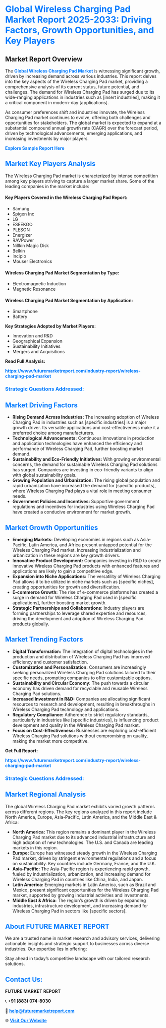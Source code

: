 <h1 style="color: #007BFF;">Global Wireless Charging Pad Market Report 2025-2033: Driving Factors, Growth Opportunities, and Key Players</h1>

<section id="overview">
<h2>Market Report Overview</h2>
<p>The <a href="https://www.futuremarketreport.com/industry-report/wireless-charging-pad-market" style="color: #007BFF; text-decoration: none;"><strong>Global Wireless Charging Pad Market</strong></a> is witnessing significant growth, driven by increasing demand across various industries. This report delves into the key aspects of the Wireless Charging Pad market, providing a comprehensive analysis of its current status, future potential, and challenges. The demand for Wireless Charging Pad has surged due to its wide-ranging applications in industries such as [insert industries], making it a critical component in modern-day [applications].</p>
<p>As consumer preferences shift and industries innovate, the Wireless Charging Pad market continues to evolve, offering both challenges and opportunities for stakeholders. The global market is expected to expand at a substantial compound annual growth rate (CAGR) over the forecast period, driven by technological advancements, emerging applications, and increasing investments by major players.</p>
</section>

<section id="overview">
<p><a href="https://www.futuremarketreport.com/request-sample/reportId=87054" style="color: #007BFF; text-decoration: none;"><strong>Explore Sample Report Here</strong></a></p>
</section>

<section id="key-players">
<h2 style="color: #007BFF;">Market Key Players Analysis</h2>
<p>The Wireless Charging Pad market is characterized by intense competition among key players striving to capture a larger market share. Some of the leading companies in the market include:</p>
<h4>Key Players Covered in the Wireless Charging Pad Report:</h4>
<ul><li>Samung</li><li>Spigen Inc</li><li>LG</li><li>ESEEKGO</li><li>PLESON</li><li>Energizer</li><li>RAVPower</li><li>Nillkin Magic Disk</li><li>Belkin</li><li>Incipio</li><li>Mouser Electronics</li></ul>
<h4>Wireless Charging Pad Market Segmentation by Type:</h4>
<ul><li>Electromagnetic Induction</li><li>Magnetic Resonance</li></ul>

<h4>Wireless Charging Pad Market Segmentation by Application:</h4>
<ul><li>Smartphone</li><li>Battery</li></ul>
<p><strong>Key Strategies Adopted by Market Players:</strong></p>
<ul>
<li>Innovation and R&D</li>
<li>Geographical Expansion</li>
<li>Sustainability Initiatives</li>
<li>Mergers and Acquisitions</li>
</ul>
</section>

<section>
<p><strong>Read Full Analysis: </strong></p><a href="https://www.futuremarketreport.com/industry-report/wireless-charging-pad-market" style="color: #007BFF; text-decoration: none;"><strong>https://www.futuremarketreport.com/industry-report/wireless-charging-pad-market</strong></a>
<h3 style="color: #007BFF;">Strategic Questions Addressed:</h3>
</section>

<section id="driving-factors">
<h2 style="color: #007BFF;">Market Driving Factors</h2>
<ul>
<li><strong>Rising Demand Across Industries:</strong> The increasing adoption of Wireless Charging Pad in industries such as [specific industries] is a major growth driver. Its versatile applications and cost-effectiveness make it a preferred choice among manufacturers.</li>
<li><strong>Technological Advancements:</strong> Continuous innovations in production and application technologies have enhanced the efficiency and performance of Wireless Charging Pad, further boosting market demand.</li>
<li><strong>Sustainability and Eco-Friendly Initiatives:</strong> With growing environmental concerns, the demand for sustainable Wireless Charging Pad solutions has surged. Companies are investing in eco-friendly variants to align with global sustainability goals.</li>
<li><strong>Growing Population and Urbanization:</strong> The rising global population and rapid urbanization have increased the demand for [specific products], where Wireless Charging Pad plays a vital role in meeting consumer needs.</li>
<li><strong>Government Policies and Incentives:</strong> Supportive government regulations and incentives for industries using Wireless Charging Pad have created a conducive environment for market growth.</li>
</ul>
</section>

<section id="growth-opportunities">
<h2 style="color: #007BFF;">Market Growth Opportunities</h2>
<ul>
<li><strong>Emerging Markets:</strong> Developing economies in regions such as Asia-Pacific, Latin America, and Africa present untapped potential for the Wireless Charging Pad market. Increasing industrialization and urbanization in these regions are key growth drivers.</li>
<li><strong>Innovative Product Development:</strong> Companies investing in R&D to create innovative Wireless Charging Pad products with enhanced features and applications are likely to gain a competitive edge.</li>
<li><strong>Expansion into Niche Applications:</strong> The versatility of Wireless Charging Pad allows it to be utilized in niche markets such as [specific niches], creating opportunities for growth and diversification.</li>
<li><strong>E-commerce Growth:</strong> The rise of e-commerce platforms has created a surge in demand for Wireless Charging Pad used in [specific applications], further boosting market growth.</li>
<li><strong>Strategic Partnerships and Collaborations:</strong> Industry players are forming partnerships to leverage shared expertise and resources, driving the development and adoption of Wireless Charging Pad products globally.</li>
</ul>
</section>

<section id="trending-factors">
<h2 style="color: #007BFF;">Market Trending Factors</h2>
<ul>
<li><strong>Digital Transformation:</strong> The integration of digital technologies in the production and distribution of Wireless Charging Pad has improved efficiency and customer satisfaction.</li>
<li><strong>Customization and Personalization:</strong> Consumers are increasingly seeking personalized Wireless Charging Pad solutions tailored to their specific needs, prompting companies to offer customizable options.</li>
<li><strong>Sustainability and Circular Economy:</strong> The push towards a circular economy has driven demand for recyclable and reusable Wireless Charging Pad solutions.</li>
<li><strong>Increased Investment in R&D:</strong> Companies are allocating significant resources to research and development, resulting in breakthroughs in Wireless Charging Pad technology and applications.</li>
<li><strong>Regulatory Compliance:</strong> Adherence to strict regulatory standards, particularly in industries like [specific industries], is influencing product development and quality in the Wireless Charging Pad market.</li>
<li><strong>Focus on Cost-Effectiveness:</strong> Businesses are exploring cost-efficient Wireless Charging Pad solutions without compromising on quality, making the market more competitive.</li>
</ul>
</section>

<section>
<p><strong>Get Full Report: </strong></p><a href="https://www.futuremarketreport.com/industry-report/wireless-charging-pad-market" style="color: #007BFF; text-decoration: none;"><strong>https://www.futuremarketreport.com/industry-report/wireless-charging-pad-market</strong></a>
<h3 style="color: #007BFF;">Strategic Questions Addressed:</h3>
</section>


<section id="regional-analysis">
<h2 style="color: #007BFF;">Market Regional Analysis</h2>
<p>The global Wireless Charging Pad market exhibits varied growth patterns across different regions. The key regions analyzed in this report include North America, Europe, Asia-Pacific, Latin America, and the Middle East & Africa:</p>
<ul>
<li><strong>North America:</strong> This region remains a dominant player in the Wireless Charging Pad market due to its advanced industrial infrastructure and high adoption of new technologies. The U.S. and Canada are leading markets in this region.</li>
<li><strong>Europe:</strong> Europe has witnessed steady growth in the Wireless Charging Pad market, driven by stringent environmental regulations and a focus on sustainability. Key countries include Germany, France, and the U.K.</li>
<li><strong>Asia-Pacific:</strong> The Asia-Pacific region is experiencing rapid growth, fueled by industrialization, urbanization, and increasing demand for Wireless Charging Pad in countries like China, India, and Japan.</li>
<li><strong>Latin America:</strong> Emerging markets in Latin America, such as Brazil and Mexico, present significant opportunities for the Wireless Charging Pad market, supported by growing industrial activities and investments.</li>
<li><strong>Middle East & Africa:</strong> The region’s growth is driven by expanding industries, infrastructure development, and increasing demand for Wireless Charging Pad in sectors like [specific sectors].</li>
</ul>
</section>

<footer>
<h2 style="color: #007BFF;">About FUTURE MARKET REPORT</h2>
<p>We are a trusted name in market research and advisory services, delivering actionable insights and strategic support to businesses across diverse industries. Our expertise lies in offering:</p>

<p>Stay ahead in today’s competitive landscape with our tailored research solutions.</p>

<h2 style="color: #007BFF;">Contact Us:</h2>
<p><strong>FUTURE MARKET REPORT</strong></p>
<p>📞 <strong>+91 (883) 074-8030</strong></p>
<p>📧 <strong><a href="mailto:help@futuremarketreport.com" style="color: #007BFF;">help@futuremarketreport.com</a></strong></p>
<p>🌐 <strong><a href="https://www.futuremarketreport.com/" style="color: #007BFF;">Visit Our Website</a></strong></p>
</footer>